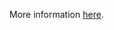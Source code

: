 More information [here](https://docs.bridgecrew.io/docs/ensure-that-the-kubelet-certificate-authority-argument-is-set-as-appropriate).
